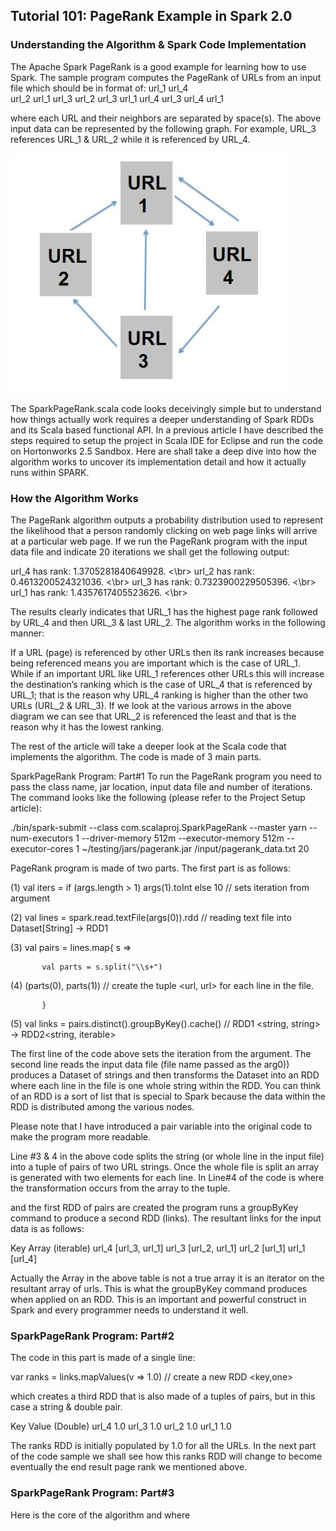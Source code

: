 ## Tutorial 101: PageRank Example in Spark 2.0
### Understanding the Algorithm & Spark Code Implementation
 
  The Apache Spark PageRank is a good example for learning how to use Spark. The sample program computes the PageRank of URLs from an input file which should be in format of:
   url_1   url_4 <br>
   url_2   url_1
   url_3   url_2
   url_3   url_1
   url_4   url_3
   url_4   url_1  

where each URL and their neighbors are separated by space(s). The above input data can be represented by the following graph. For example, URL_3 references URL_1 & URL_2 while it is referenced by URL_4.  

<img src="/images/img-1.jpg" width="447" height="383">

The SparkPageRank.scala code looks deceivingly simple but to understand how things actually work requires a deeper understanding of Spark RDDs and its Scala based functional API. In a previous article I have described the steps required to setup the project in Scala IDE for Eclipse and run the code on Hortonworks 2.5 Sandbox. Here are shall take a deep dive into how the algorithm works to uncover its implementation detail and how it actually runs within SPARK. 

### How the Algorithm Works
The PageRank algorithm outputs a probability distribution used to represent the likelihood that a person randomly clicking on web page links will arrive at a particular web page. If we run the PageRank program with the input data file and indicate 20 iterations we shall get the following output:

url_4 has rank: 1.3705281840649928. <\br>
url_2 has rank: 0.4613200524321036. <\br>
url_3 has rank: 0.7323900229505396. <\br>
url_1 has rank: 1.4357617405523626. <\br>

The results clearly indicates that URL_1 has the highest page rank followed by URL_4 and then URL_3 & last URL_2. The algorithm works in the following manner:

If a URL (page) is referenced by other URLs then its rank increases because being referenced means you are important which is the case of URL_1. While if an important URL like URL_1 references other URLs this will increase the destination’s ranking which is the case of URL_4 that is referenced by URL_1; that is the reason why URL_4 ranking is higher than the other two URLs (URL_2 & URL_3). If we look at the various arrows in the above diagram we can see that URL_2 is referenced the least and that is the reason why it has the lowest ranking.

The rest of the article will take a deeper look at the Scala code that implements the algorithm. The code is made of 3 main parts. 

SparkPageRank Program: Part#1
To run the PageRank program you need to pass the class name, jar location, input data file and number of iterations. The command looks like the following (please refer to the Project Setup article): 

./bin/spark-submit --class com.scalaproj.SparkPageRank --master yarn --num-executors 1 --driver-memory 512m --executor-memory 512m --executor-cores 1 ~/testing/jars/pagerank.jar /input/pagerank_data.txt 20 

PageRank program is made of two parts. The first part is as follows:

(1)    val iters = if (args.length > 1) args(1).toInt else 10   // sets iteration from argument

(2)    val lines = spark.read.textFile(args(0)).rdd    // reading text file into Dataset[String] -> RDD1

(3)    val pairs = lines.map{ s =>

           val parts = s.split("\\s+")

(4)              (parts(0), parts(1))                 // create the tuple <url, url> for each line in the file.

           }

(5)    val links = pairs.distinct().groupByKey().cache()   // RDD1 <string, string> -> RDD2<string, iterable>   

The first line of the code above sets the iteration from the argument. The second line reads the input data file (file name passed as the arg0)) produces a Dataset of strings and then transforms the Dataset into an RDD where each line in the file is one whole string within the RDD. You can think of an RDD is a sort of list that is special to Spark because the data within the RDD is distributed among the various nodes. 

Please note that I have introduced a pair variable into the original code to make the program more readable.

Line #3 & 4 in the above code splits the string (or whole line in the input file) into a tuple of pairs of two URL strings. Once the whole file is split an array is generated with two elements for each line. In Line#4 of the code is where the transformation occurs from the array to the tuple.

and the first RDD of pairs are created the program runs a groupByKey command to produce a second RDD (links). The resultant links for the input data is as follows:

 Key     Array (iterable)
 url_4   [url_3, url_1]
 url_3   [url_2, url_1]
 url_2   [url_1]
 url_1   [url_4]
 
Actually the Array in the above table is not a true array it is an iterator on the resultant array of urls. This is what the groupByKey command produces when applied on an RDD. This is an important and powerful construct in Spark and every programmer needs to understand it well.

### SparkPageRank Program: Part#2
 

The code in this part is made of a single line:

  var ranks = links.mapValues(v => 1.0)    // create a new RDD <key,one>

which creates a third RDD that is also made of a tuples of pairs, but in this case a string & double pair. 

  Key    Value (Double) 
  url_4   1.0
  url_3   1.0
  url_2   1.0
  url_1   1.0
 

The ranks RDD is initially populated by 1.0 for all the URLs. In the next part of the code sample we shall see how this ranks RDD will change to become eventually the end result page rank we mentioned above.  

### SparkPageRank Program: Part#3
 

Here is the core of the algorithm and where 

